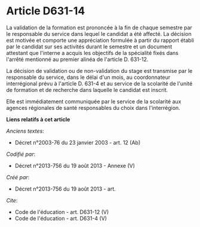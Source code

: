 # Article D631-14

La validation de la formation est prononcée à la fin de chaque semestre par le responsable du service dans lequel le candidat
a été affecté. La décision est motivée et comporte une appréciation formulée à partir du rapport établi par le candidat sur
ses activités durant le semestre et un document attestant que l'interne a acquis les objectifs de la spécialité fixés dans
l'arrêté mentionné au premier alinéa de l'article D. 631-12. 

La décision de validation ou de non-validation du stage est transmise par le responsable du service, dans le délai d'un mois,
au coordonnateur interrégional prévu à l'article D. 631-4 et au service de la scolarité de l'unité de formation et de
recherche dans laquelle le candidat est inscrit. 

Elle est immédiatement communiquée par le service de la scolarité aux agences régionales de santé responsables du choix dans
l'interrégion.

**Liens relatifs à cet article**

_Anciens textes_:

  - Décret n°2003-76 du 23 janvier 2003 - art. 12 (Ab)

_Codifié par_:

  - Décret n°2013-756 du 19 août 2013 -  Annexe (V)

_Créé par_:

  - Décret n°2013-756 du 19 août 2013 - art.

_Cite_:

  - Code de l'éducation - art. D631-12 (V)
  - Code de l'éducation - art. D631-4 (V)
